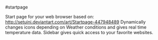 #startpage

Start page for your web browser based on: http://setuini.deviantart.com/art/Startpage-447948489
Dynamically changes icons depending on Weather conditions and gives real time temperature data.
Sidebar gives quick access to your favorite websites.
